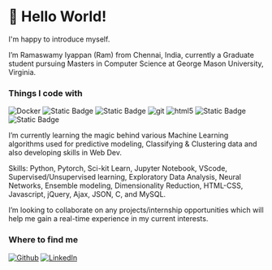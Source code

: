 <h1> 👋 Hello World! </h1>
I'm happy to introduce myself. 

I’m Ramaswamy Iyappan (Ram) from Chennai, India, currently a Graduate student pursuing Masters in Computer Science at George Mason University, Virginia.

<h3>Things I code with</h3>
<p>
  <img alt="Docker" src="https://img.shields.io/badge/-Docker-46a2f1?style=flat-square&logo=docker&logoColor=white" />
  <img alt="Static Badge" src="https://img.shields.io/badge/MySQL-007ACC?style=flat-square&logo=mysql&logoColor=white">
  <img alt="Static Badge" src="https://img.shields.io/badge/PostgreSQL-1a73e8?style=flat-square&logo=postgresql&logoColor=white">
  <img alt="git" src="https://img.shields.io/badge/-Git-F05032?style=flat-square&logo=git&logoColor=white" />
  <img alt="html5" src="https://img.shields.io/badge/-HTML5-E34F26?style=flat-square&logo=html5&logoColor=white" />
  <img alt="Static Badge" src="https://img.shields.io/badge/Python-13aa52?style=flat-square&logo=python&logoColor=white&labelColor=13aa52">
  <img alt="Static Badge" src="https://img.shields.io/badge/javascript-yellow?style=flat-square&logo=javascript&logoColor=white">
</p>

I’m currently learning the magic behind various Machine Learning algorithms used for predictive modeling, Classifying & Clustering data and also developing skills in Web Dev.

Skills: Python, Pytorch, Sci-kit Learn, Jupyter Notebook, VScode, Supervised/Unsupervised learning, Exploratory Data Analysis, Neural Networks, Ensemble modeling, Dimensionality Reduction, HTML-CSS, Javascript, jQuery, Ajax, JSON, C, and MySQL.

I’m looking to collaborate on any projects/internship opportunities which will help me gain a real-time experience in my current interests.

<h3>Where to find me</h3>
<p>
  <a href="https://github.com/ramiyappan" target="_blank"><img alt="Github" src="https://img.shields.io/badge/GitHub-%2312100E.svg?&style=for-the-badge&logo=Github&logoColor=white" /></a>
  <a href="https://www.linkedin.com/in/ramaswamy-iyappan" target="_blank"><img alt="LinkedIn" src="https://img.shields.io/badge/linkedin-%230077B5.svg?&style=for-the-badge&logo=linkedin&logoColor=white" /></a> 
</p>

<!---
ramiyappan/ramiyappan is a ✨ special ✨ repository because its `README.md` (this file) appears on your GitHub profile.
You can click the Preview link to take a look at your changes.
--->
